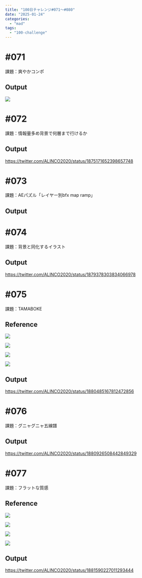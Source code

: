 ```yaml
---
title: "100日チャレンジ#071〜#080"
date: "2025-01-24"
categories: 
  - "mad"
tags: 
  - "100-challenge"
---
```


<!--more-->

# #071

課題：爽やかコンポ

## Output

![](../../images/071-1024x576.png)

# #072

課題：情報量多め背景で何層まで行けるか

## Output

https://twitter.com/ALINCO2020/status/1875171652398657748

# #073

課題：AEパズル「レイヤー別bfx map ramp」

## Output

# #074

課題：背景と同化するイラスト

## Output

https://twitter.com/ALINCO2020/status/1879378303834066978

# #075

課題：TAMABOKE

## Reference

![](../../images/gracile_jp-1024x436.jpg)

![](../../images/Pin_page.webp)

![](../../images/uki_hajime-771x1024.jpg)

![](../../images/towa_sea_art_vol.25-992x1024.jpg)

## Output

https://twitter.com/ALINCO2020/status/1880485167812472856

# #076

課題：グニャグニャ五線譜

## Output

https://twitter.com/ALINCO2020/status/1880926508442849329

# #077

課題：フラットな質感

## Reference

![](../../images/Alexandra_Nicole_masias_nole-660x1024.jpg)

![](../../images/1_Pinterest-518x1024.webp)

![](../../images/rainsong1107_-1024x1024.jpg)

![](../../images/Deb_Ohara-715x1024.jpg)

## Output

https://twitter.com/ALINCO2020/status/1881590227011293444
